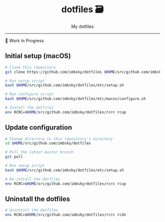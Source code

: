 <div align="center">
<h1>dotfiles 🗃</h1>
My dotfiles
</div>
<hr />

🚧 Work in Progress

## Initial setup (macOS)

```bash
# Clone this repository
git clone https://github.com/imbsky/dotfiles $HOME/src/github.com/imbsky/dotfiles

# Run setup script
bash $HOME/src/github.com/imbsky/dotfiles/etc/setup.sh

# Run configure script
bash $HOME/src/github.com/imbsky/dotfiles/etc/macos/configure.sh

# Install the dotfiles
env RCRC=$HOME/src/github.com/imbsky/dotfiles/rcrc rcup
```

## Update configuration

```bash
# Change directory to this repository's directory
cd $HOME/src/github.com/imbsky/dotfiles

# Pull the latest master branch
git pull

# Run setup script
bash $HOME/src/github.com/imbsky/dotfiles/etc/setup.sh

# Re-install the dotfiles
env RCRC=$HOME/src/github.com/imbsky/dotfiles/rcrc rcup
```

## Uninstall the dotfiles

```bash
# Uninstall the dotfiles
env RCRC=$HOME/src/github.com/imbsky/dotfiles/rcrc rcdn
```
